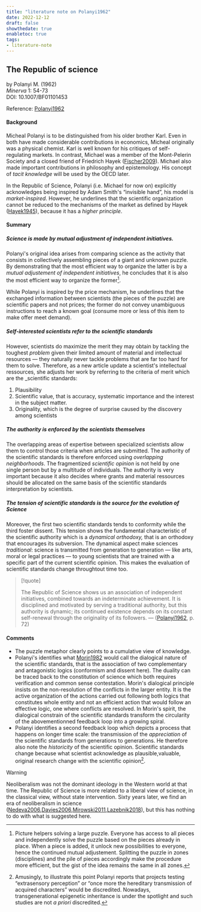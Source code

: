 ```yaml
---
title: "literature note on Polanyi1962"
date: 2022-12-12
draft: false
showthedate: true
enabletoc: true
tags:
- literature-note
---
```


## **The Republic of science**     
by Polanyi M. (1962)         
*Minerva* 1: 54-73       
DOI: 10.1007/BF01101453     

Reference: [Polanyi1962](reference/Polanyi1962.md)


#### Background

Micheal Polanyi is to be distinguished from his older brother Karl. Even in both have made considerable contributions in economics, Micheal originally was a physical chemist. Karl is well known for his critiques of self-regulating markets. In contrast, Michael was a member of the Mont-Pelerin Society and a closed friend of Friedrich Hayek ([Fischer2009](reference/Fischer2009.md)). Michael also made important contributions in philosophy and epistemology. His concept of *tacit knowledge* will be used by the OECD later. 

In the Republic of Science, Polanyi (i.e. Michael for now on) explicitly acknowledges being inspired by Adam Smith's “invisible hand”, his model is *market-inspired*. However, he underlines that the scientific organization cannot be reduced to the mechanisms of the market as defined by Hayek ([Hayek1945](reference/Hayek1945.md)), because it has a *higher principle*. 

#### Summary 

##### Science is made by mutual adjustment of independent initiatives. 

Polanyi's original idea arises from comparing science as the activity that consists in collectively assembling pieces of a giant and unknown puzzle. By demonstrating that the most efficient way to organize the latter is by a _mutual adjustement of independent initiatives_, he concludes that it is also the most efficient way to organize the former[^1].

While Polanyi is inspired by the price mechanism, he underlines that the exchanged information between scientists (the pieces of the puzzle) are scientific papers and not prices; the former do not convey unambiguous instructions to reach a known goal (consume more or less of this item to make offer meet demand).

##### Self-interested scientists refer to the scientific standards

However, scientists do maximize the merit they may obtain by tackling the toughest _problem_ given their limited amount of material and intellectual resources — they naturally never tackle problems that are far too hard for them to solve. Therefore, as a new article update a scientist's intellectual ressources, she adjusts her work by referring to the criteria of merit which are the _scientific standards:

1.  Plausibility
2.  Scientific value, that is accuracy, systematic importance and the interest in the subject matter.
3.  Originality, which is the degree of surprise caused by the discovery among scientists

##### The authority is enforced by the scientists themselves

The overlapping areas of expertise between specialized scientists allow them to control those criteria when articles are submitted. The authority of the scientific standards is therefore enforced using _overlapping neighborhoods_. The fragmentized _scientific opinion_ is not held by one single person but by a multitude of individuals. The authority is very important because it also decides where grants and material ressources should be allocated on the same basis of the scientific standards interpretation by scientists. 

##### The tension of scientific standards is the source for the evolution of Science
Moreover, the first two scientific standards tends to conformity while the third foster dissent. This tension shows the fundamental characteristic of the scientific authority which is a _dynamical orthodoxy,_ that is an orthodoxy that encourages its subversion. The dynamical aspect make sciences _traditional_: science is transmitted from generation to generation — like arts, moral or legal practices — to young scientists that are trained with a specific part of the current scientific opinion. This makes the evaluation of scientific standards change throughtout time too. 

> [!quote] 
>
>The Republic of Science shows us an association of independent initiatives, combined towards an indeterminate achievement. It is disciplined and motivated by serving a traditional authority, but this authority is dynamic; its continued existence depends on its constant self-renewal through the originality of its followers. —  ([Polanyi1962](reference/Polanyi1962.md), p. 72)  


#### Comments

- The puzzle metaphor clearly points to a cumulative view of knowledge.
- Polanyi's identifies what [Morin1982](reference/Morin1982.md) would call the dialogical nature of the scientific standards, that is the association of two complementary and antagonistic logics (conformism and dissent here). The duality can be traced back to the constitution of science which both requires verification and common sense contestation. Morin's dialogical principle insists on the non-resolution of the conflicts in the larger entity. It is the active organization of the actions carried out following both logics that constitutes whole entity and not an efficient action that would follow an effective logic, one where conflicts are resolved. In Morin's spirit, the dialogical constrain of the scientific standards transform the circularity of the abovementionned feedback loop into a growing spiral.
- Polanyi identifies a second feedback loop which depicts a process that happens on longer time scale: the transmission of the _appreciation_ of the scientific standards from generations to generations. He therefore also note the _historicity_ of the scientific opinion. Scientific standards change because what scientist acknowledge as plausible,valuable, original research change with the scientific opinion[^2]. 

>[!warning]
> 
>Neoliberalism was not the dominant ideology in the Western world at that time. The Republic of Science is more related to a liberal view of science, in the classical view, without state intervention. Sixty years later, we find an era of neoliberalism in science ([Nedeva2006](reference/Nedeva2006.md),[Davies2006](reference/Davies2006.md),[Mirowski2011](reference/Mirowski2011.md),[Lazebnik2018](reference/Lazebnik2018.md)), but this has nothing to do with what is suggested here. 


[^1]: Picture helpers solving a large puzzle. Everyone has access to all pieces and independently solve the puzzle based on the pieces already in place. When a piece is added, it unlock new possibilities to everyone, hence the continued mutual adjustement. Splitting the puzzle in zones (disciplines) and the pile of pieces accordingly make the procedure more efficient, but the gist of the idea remains the same in all zones.
[^2]:  Amusingly, to illustrate this point Polanyi reports that projects testing “extrasensory perception” or “once more the hereditary transmission of acquired characters” would be discredited. Nowadays, transgenerational epigenetic inheritance is under the spotlight and such studies are not _a priori_ discredited.